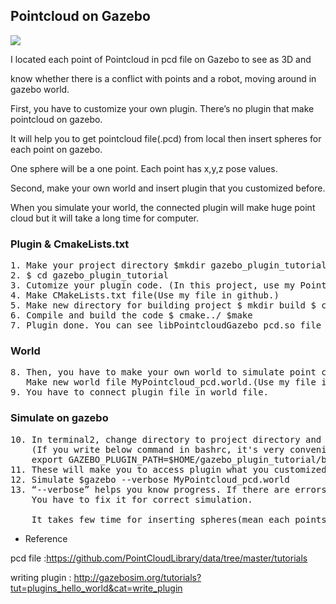 
## Pointcloud on Gazebo

<img src="https://user-images.githubusercontent.com/80872528/115204849-e8702600-a133-11eb-84a5-a6a3813ff9a9.png"> </img>


I located each point of Pointcloud in pcd file on Gazebo to see as 3D and 

know whether there is a conflict with points and a robot, moving around in gazebo world.

First, you have to customize your own plugin. There’s no plugin that make pointcloud on gazebo.

It will help you to get pointcloud file(.pcd) from local then insert spheres for each point on gazebo. 

One sphere will be a one point. Each point has x,y,z pose values.

Second, make your own world and insert plugin that you customized before. 

When you simulate your world, the connected plugin will make huge point cloud but it will take a long time for computer.

### Plugin & CmakeLists.txt
<pre>
1. Make your project directory $mkdir gazebo_plugin_tutorial
2. $ cd gazebo_plugin_tutorial
3. Cutomize your plugin code. (In this project, use my PointcloudGazebo_pcd.cpp code)
4. Make CMakeLists.txt file(Use my file in github.)
5. Make new directory for building project $ mkdir build $ cd build
6. Compile and build the code $ cmake../ $make
7. Plugin done. You can see libPointcloudGazebo_pcd.so file in build directory.
</pre>

### World
<pre>
8. Then, you have to make your own world to simulate point cloud. 
   Make new world file MyPointcloud_pcd.world.(Use my file in github.)
9. You have to connect plugin file in world file.
</pre>

### Simulate on gazebo
<pre>
10. In terminal2, change directory to project directory and type 
    (If you write below command in bashrc, it's very convenient. $gedit ~/.bashrc)
    export GAZEBO_PLUGIN_PATH=$HOME/gazebo_plugin_tutorial/build:$GAZEBO_PLUGIN_PATH
11. These will make you to access plugin what you customized. 
12. Simulate $gazebo --verbose MyPointcloud_pcd.world
13. “--verbose” helps you know progress. If there are errors, it means something wrong. 
    You have to fix it for correct simulation.
 
    It takes few time for inserting spheres(mean each points in point clouds).
</pre>


- Reference

pcd file :<https://github.com/PointCloudLibrary/data/tree/master/tutorials>

writing plugin : <http://gazebosim.org/tutorials?tut=plugins_hello_world&cat=write_plugin>

